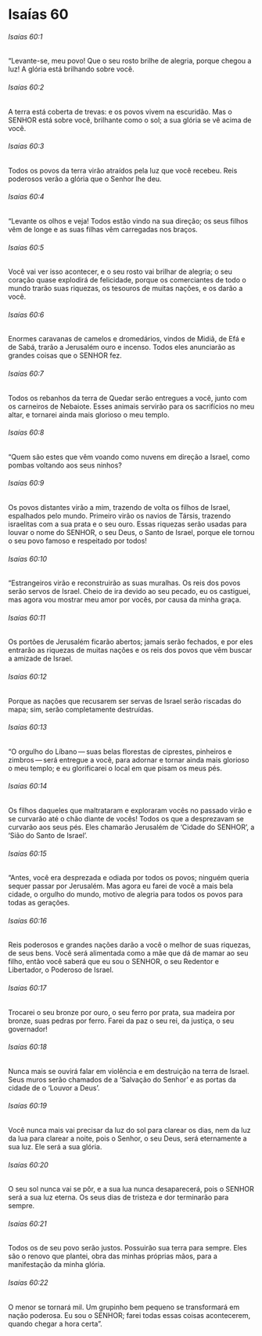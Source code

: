 # Isaías 60

###### Isaías 60:1

“Levante-se, meu povo! Que o seu rosto brilhe de alegria, porque chegou a luz! A glória está brilhando sobre você.

###### Isaías 60:2

A terra está coberta de trevas: e os povos vivem na escuridão. Mas o SENHOR está sobre você, brilhante como o sol; a sua glória se vê acima de você.

###### Isaías 60:3

Todos os povos da terra virão atraídos pela luz que você recebeu. Reis poderosos verão a glória que o Senhor lhe deu.

###### Isaías 60:4

“Levante os olhos e veja! Todos estão vindo na sua direção; os seus filhos vêm de longe e as suas filhas vêm carregadas nos braços.

###### Isaías 60:5

Você vai ver isso acontecer, e o seu rosto vai brilhar de alegria; o seu coração quase explodirá de felicidade, porque os comerciantes de todo o mundo trarão suas riquezas, os tesouros de muitas nações, e os darão a você.

###### Isaías 60:6

Enormes caravanas de camelos e dromedários, vindos de Midiã, de Efá e de Sabá, trarão a Jerusalém ouro e incenso. Todos eles anunciarão as grandes coisas que o SENHOR fez.

###### Isaías 60:7

Todos os rebanhos da terra de Quedar serão entregues a você, junto com os carneiros de Nebaiote. Esses animais servirão para os sacrifícios no meu altar, e tornarei ainda mais glorioso o meu templo.

###### Isaías 60:8

“Quem são estes que vêm voando como nuvens em direção a Israel, como pombas voltando aos seus ninhos?

###### Isaías 60:9

Os povos distantes virão a mim, trazendo de volta os filhos de Israel, espalhados pelo mundo. Primeiro virão os navios de Társis, trazendo israelitas com a sua prata e o seu ouro. Essas riquezas serão usadas para louvar o nome do SENHOR, o seu Deus, o Santo de Israel, porque ele tornou o seu povo famoso e respeitado por todos!

###### Isaías 60:10

“Estrangeiros virão e reconstruirão as suas muralhas. Os reis dos povos serão servos de Israel. Cheio de ira devido ao seu pecado, eu os castiguei, mas agora vou mostrar meu amor por vocês, por causa da minha graça.

###### Isaías 60:11

Os portões de Jerusalém ficarão abertos; jamais serão fechados, e por eles entrarão as riquezas de muitas nações e os reis dos povos que vêm buscar a amizade de Israel.

###### Isaías 60:12

Porque as nações que recusarem ser servas de Israel serão riscadas do mapa; sim, serão completamente destruídas.

###### Isaías 60:13

“O orgulho do Líbano — suas belas florestas de ciprestes, pinheiros e zimbros — será entregue a você, para adornar e tornar ainda mais glorioso o meu templo; e eu glorificarei o local em que pisam os meus pés.

###### Isaías 60:14

Os filhos daqueles que maltrataram e exploraram vocês no passado virão e se curvarão até o chão diante de vocês! Todos os que a desprezavam se curvarão aos seus pés. Eles chamarão Jerusalém de ‘Cidade do SENHOR’, a ‘Sião do Santo de Israel’.

###### Isaías 60:15

“Antes, você era desprezada e odiada por todos os povos; ninguém queria sequer passar por Jerusalém. Mas agora eu farei de você a mais bela cidade, o orgulho do mundo, motivo de alegria para todos os povos para todas as gerações.

###### Isaías 60:16

Reis poderosos e grandes nações darão a você o melhor de suas riquezas, de seus bens. Você será alimentada como a mãe que dá de mamar ao seu filho, então você saberá que eu sou o SENHOR, o seu Redentor e Libertador, o Poderoso de Israel.

###### Isaías 60:17

Trocarei o seu bronze por ouro, o seu ferro por prata, sua madeira por bronze, suas pedras por ferro. Farei da paz o seu rei, da justiça, o seu governador!

###### Isaías 60:18

Nunca mais se ouvirá falar em violência e em destruição na terra de Israel. Seus muros serão chamados de a ‘Salvação do Senhor’ e as portas da cidade de o ‘Louvor a Deus’.

###### Isaías 60:19

Você nunca mais vai precisar da luz do sol para clarear os dias, nem da luz da lua para clarear a noite, pois o Senhor, o seu Deus, será eternamente a sua luz. Ele será a sua glória.

###### Isaías 60:20

O seu sol nunca vai se pôr, e a sua lua nunca desaparecerá, pois o SENHOR será a sua luz eterna. Os seus dias de tristeza e dor terminarão para sempre.

###### Isaías 60:21

Todos os de seu povo serão justos. Possuirão sua terra para sempre. Eles são o renovo que plantei, obra das minhas próprias mãos, para a manifestação da minha glória.

###### Isaías 60:22

O menor se tornará mil. Um grupinho bem pequeno se transformará em nação poderosa. Eu sou o SENHOR; farei todas essas coisas acontecerem, quando chegar a hora certa”.

